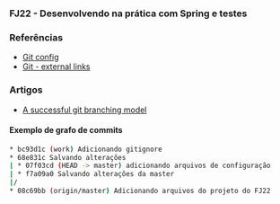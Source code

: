 ### FJ22 - Desenvolvendo na prática com Spring e testes

### Referências

- [Git config](https://git-scm.com/docs/git-config)
- [Git - external links](https://git-scm.com/doc/ext)


### Artigos

- [A successful git branching model](https://nvie.com/posts/a-successful-git-branching-model/)

#### Exemplo de grafo de commits

```sh
* bc93d1c (work) Adicionando gitignore
* 68e831c Salvando alterações
| * 07f03cd (HEAD -> master) adicionando arquivos de configuração
| * f7a09a0 Salvando alterações da master
|/  
* 08c69bb (origin/master) Adicionando arquivos do projeto do FJ22
```